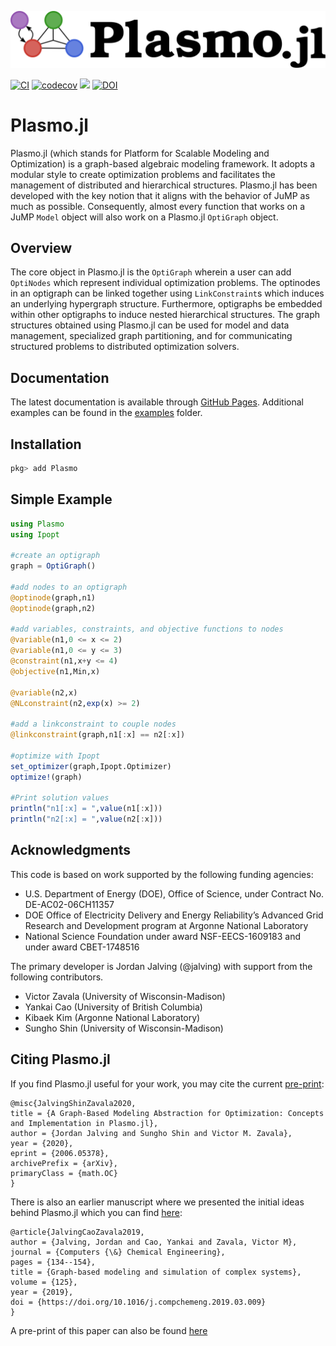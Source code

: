 ![Logo](./docs/plasmo3.svg)


[![CI](https://github.com/plasmo-dev/Plasmo.jl/workflows/CI/badge.svg)](https://github.com/plasmo-dev/Plasmo.jl/actions)
[![codecov](https://codecov.io/gh/plasmo-dev/Plasmo.jl/branch/master/graph/badge.svg)](https://codecov.io/gh/plasmo-dev/Plasmo.jl)
[![](https://img.shields.io/badge/docs-latest-blue.svg)](https://plasmo-dev.github.io/Plasmo.jl/dev/)
[![DOI](https://zenodo.org/badge/96967382.svg)](https://zenodo.org/badge/latestdoi/96967382)

# Plasmo.jl
Plasmo.jl (which stands for Platform for Scalable Modeling and Optimization) is a graph-based algebraic modeling framework.  It adopts a modular style to
create optimization problems and facilitates the management of distributed and hierarchical structures.  Plasmo.jl has been developed with the key notion that it aligns with the
behavior of JuMP as much as possible.  Consequently, almost every function that works on a JuMP `Model` object will also work on a Plasmo.jl `OptiGraph` object.   

## Overview
The core object in Plasmo.jl is the `OptiGraph` wherein a user can add `OptiNodes` which represent individual optimization problems. The optinodes in an optigraph can be linked together using `LinkConstraint`s which induces an underlying hypergraph structure. Furthermore, optigraphs be embedded within other optigraphs to induce nested hierarchical structures.
The graph structures obtained using Plasmo.jl can be used for model and data management, specialized graph partitioning, and for communicating structured problems to distributed optimization solvers.

## Documentation
The latest documentation is available through [GitHub Pages](https://plasmo-dev.github.io/Plasmo.jl/dev/).
Additional examples can be found in the [examples](https://github.com/plasmo-dev/Plasmo.jl/tree/main/examples) folder.

## Installation

```julia
pkg> add Plasmo
```

## Simple Example

```julia
using Plasmo
using Ipopt

#create an optigraph
graph = OptiGraph()

#add nodes to an optigraph
@optinode(graph,n1)
@optinode(graph,n2)

#add variables, constraints, and objective functions to nodes
@variable(n1,0 <= x <= 2)
@variable(n1,0 <= y <= 3)
@constraint(n1,x+y <= 4)
@objective(n1,Min,x)

@variable(n2,x)
@NLconstraint(n2,exp(x) >= 2)

#add a linkconstraint to couple nodes
@linkconstraint(graph,n1[:x] == n2[:x])

#optimize with Ipopt
set_optimizer(graph,Ipopt.Optimizer)
optimize!(graph)

#Print solution values
println("n1[:x] = ",value(n1[:x]))
println("n2[:x] = ",value(n2[:x]))
```

## Acknowledgments
This code is based on work supported by the following funding agencies:

* U.S. Department of Energy (DOE), Office of Science, under Contract No. DE-AC02-06CH11357
* DOE Office of Electricity Delivery and Energy Reliability’s Advanced Grid Research and Development program at Argonne National Laboratory
* National Science Foundation under award NSF-EECS-1609183 and under award CBET-1748516

The primary developer is Jordan Jalving (@jalving) with support from the following contributors.  

* Victor Zavala (University of Wisconsin-Madison)
* Yankai Cao (University of British Columbia)
* Kibaek Kim (Argonne National Laboratory)
* Sungho Shin (University of Wisconsin-Madison)


## Citing Plasmo.jl

If you find Plasmo.jl useful for your work, you may cite the current [pre-print](https://arxiv.org/abs/2006.05378):

```
@misc{JalvingShinZavala2020,
title = {A Graph-Based Modeling Abstraction for Optimization: Concepts and Implementation in Plasmo.jl},
author = {Jordan Jalving and Sungho Shin and Victor M. Zavala},
year = {2020},
eprint = {2006.05378},
archivePrefix = {arXiv},
primaryClass = {math.OC}
}
```

There is also an earlier manuscript where we presented the initial ideas behind Plasmo.jl which you can find
[here](https://www.sciencedirect.com/science/article/abs/pii/S0098135418312687):

```
@article{JalvingCaoZavala2019,
author = {Jalving, Jordan and Cao, Yankai and Zavala, Victor M},
journal = {Computers {\&} Chemical Engineering},
pages = {134--154},
title = {Graph-based modeling and simulation of complex systems},
volume = {125},
year = {2019},
doi = {https://doi.org/10.1016/j.compchemeng.2019.03.009}
}
```

A pre-print of this paper can also be found [here](https://arxiv.org/abs/1812.04983)
